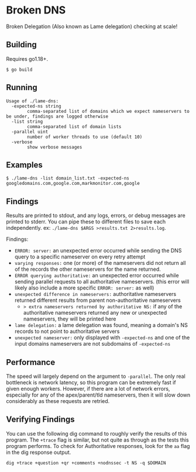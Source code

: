 # Broken DNS

Broken Delegation (Also known as Lame delegation) checking at scale!

## Building

Requires go1.18+.

```shell
$ go build
```

## Running

```
Usage of ./lame-dns:
  -expected-ns string
        comma-separated list of domains which we expect nameservers to be under, findings are logged otherwise
  -list string
        comma-separated list of domain lists
  -parallel uint
        number of worker threads to use (default 10)
  -verbose
        show verbose messages
```

## Examples

```shell
$ ./lame-dns -list domain_list.txt -expected-ns googledomains.com,google.com,markmonitor.com,google
```

## Findings

Results are printed to stdout, and any logs, errors, or debug messages are printed to stderr.
You can pipe these to different files to save each independently. ex: `./lame-dns $ARGS >results.txt 2>results.log`.

Findings: 

* `ERROR: server:` an unexpected error occurred while sending the DNS query to a specific nameserver on every retry attempt
* `varying responses:` one (or more) of the nameservers did not return all of the records the other nameservers for the name returned.
* `ERROR querying authoritative:` an unexpected error occurred while sending parallel requests to all authoritative nameservers. (this error will likely also include a more specific `ERROR: server:` as well)
* `unexpected difference in nameservers:` authoritative nameservers returned different results from parent non-authoritative nameservers
  * `> extra nameservers returned by authoritative NS:` if any of the authoritative nameservers returned any new or unexpected nameservers, they will be printed here
* `lame delegation:` a lame delegation was found, meaning a domain's NS records to not point to authoritative servers
* `unexpected nameserver:` only displayed with `-expected-ns` and one of the input domains nameservers are not subdomains of `-expected-ns`


## Performance

The speed will largely depend on the argument to `-parallel`. The only real bottleneck is network latency, so this program can be extremely fast if given enough workers. However, if there are a lot of network errors, especially for any of the apex/parent/tld nameservers, then it will slow down considerably as these requests are retried.


## Verifying Findings

You can use the following dig command to roughly verify the results of this program. The `+trace` flag is similar, but not quite as through as the tests this program performs. To check for Authoritative responses, look for the `aa` flag in the dig response output.

```shell
dig +trace +question +qr +comments +nodnssec -t NS -q $DOMAIN
```
